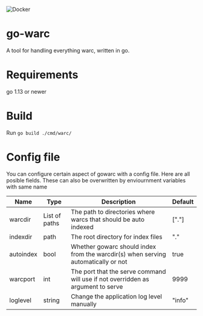 ![Docker](https://github.com/nlnwa/gowarc/workflows/Docker/badge.svg)

# go-warc

A tool for handling everything warc, written in go.

# Requirements

go 1.13 or newer

# Build

Run `go build ./cmd/warc/`

# Config file

You can configure certain aspect of gowarc with a config file. Here are all posible fields. These can also be overwritten by enviournment variables with same name


| Name          | Type           | Description                                                                          | Default   |
| ------------- | -------------  | -----------                                                                          | -------   |
| warcdir       |  List of paths | The path to directories where warcs that should be auto indexed                      | ["."]     |
| indexdir      |  path          | The root directory for index files                                                   | "."       |
| autoindex     |  bool          | Whether gowarc should index from the warcdir(s) when serving automatically or not    | true      |
| warcport      |  int           | The port that the serve command will use if not overridden as argument to serve      | 9999      |
| loglevel      |  string        | Change the application log level manually                                            | "info"    |
